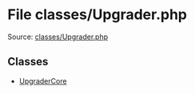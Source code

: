 File classes/Upgrader.php
=========

Source: [classes/Upgrader.php](https://github.com/PrestaShop/PrestaShop/blob/1.6.0.2/classes/Upgrader.php)


Classes
-------

* [UpgraderCore](class.UpgraderCore.md)

